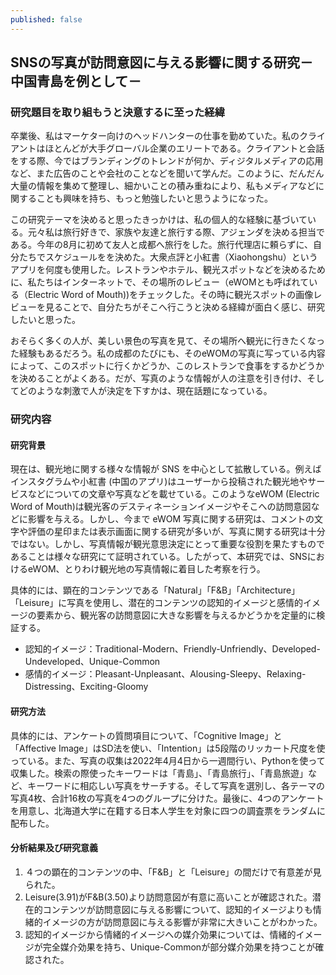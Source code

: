 ```yaml
---
published: false
---
```


## SNSの写真が訪問意図に与える影響に関する研究－中国青島を例として－


### 研究題目を取り組もうと決意するに至った経緯
卒業後、私はマーケター向けのヘッドハンターの仕事を勤めていた。私のクライアントはほとんどが大手グローバル企業のエリートである。クライアントと会話をする際、今ではブランディングのトレンドが何か、ディジタルメディアの応用など、また広告のことや会社のことなどを聞いて学んだ。このように、だんだん大量の情報を集めて整理し、細かいことの積み重ねにより、私もメディアなどに関することも興味を持ち、もっと勉強したいと思うようになった。

この研究テーマを決めると思ったきっかけは、私の個人的な経験に基づいている。元々私は旅行好きで、家族や友達と旅行する際、アジェンダを決める担当である。今年の8月に初めて友人と成都へ旅行をした。旅行代理店に頼らずに、自分たちでスケジュールをを決めた。大衆点評と小紅書（Xiaohongshu）というアプリを何度も使用した。レストランやホテル、観光スポットなどを決めるために、私たちはインターネットで、その場所のレビュー（eWOMとも呼ばれている（Electric Word of Mouth))をチェックした。その時に観光スポットの画像レビューを見ることで、自分たちがそこへ行こうと決める経緯が面白く感じ、研究したいと思った。

おそらく多くの人が、美しい景色の写真を見て、その場所へ観光に行きたくなった経験もあるだろう。私の成都のたびにも、そのeWOMの写真に写っている内容によって、このスポットに行くかどうか、このレストランで食事をするかどうかを決めることがよくある。だが、写真のような情報が人の注意を引き付け、そしてどのような刺激で人が決定を下すかは、現在話題になっている。


### 研究内容
#### 研究背景  
現在は、観光地に関する様々な情報が SNS を中心として拡散している。例えばインスタグラムや小紅書 (中国のアプリ)はユーザーから投稿された観光地やサービスなどについての文章や写真などを載せている。このようなeWOM (Electric Word of Mouth)は観光客のデスティネーションイメージやそこへの訪問意図などに影響を与える。しかし、今まで eWOM 写真に関する研究は、コメントの文字や評価の星印または表示画面に関する研究が多いが、写真に関する研究は十分ではない。しかし、写真情報が観光意思決定にとって重要な役割を果たすものであることは様々な研究にて証明されている。したがって、本研究では、SNSにおけるeWOM、とりわけ観光地の写真情報に着目した考察を行う。

具体的には、顕在的コンテンツである「Natural」「F&B」「Architecture」「Leisure」に写真を使用し、潜在的コンテンツの認知的イメージと感情的イメージの要素から、観光客の訪問意図に大きな影響を与えるかどうかを定量的に検証する。

- 認知的イメージ：Traditional-Modern、Friendly-Unfriendly、Developed-Undeveloped、Unique-Common
- 感情的イメージ：Pleasant-Unpleasant、Alousing-Sleepy、Relaxing-Distressing、Exciting-Gloomy

#### 研究方法

具体的には、アンケートの質問項目について、「Cognitive Image」と「Affective Image」はSD法を使い、「Intention」は5段階のリッカート尺度を使っている。また、写真の収集は2022年4月4日から一週間行い、Pythonを使って収集した。検索の際使ったキーワードは「青島」、「青島旅行」、「青島旅遊」など、キーワードに相応しい写真をサーチする。そして写真を選別し、各テーマの写真4枚、合計16枚の写真を4つのグループに分けた。最後に、4つのアンケートを用意し、北海道大学に在籍する日本人学生を対象に四つの調査票をランダムに配布した。



#### 分析結果及び研究意義

1. ４つの顕在的コンテンツの中、「F&B」と「Leisure」の間だけで有意差が見られた。
2. Leisure(3.91)がF&B(3.50)より訪問意図が有意に高いことが確認された。潜在的コンテンツが訪問意図に与える影響について、認知的イメージよりも情緒的イメージの方が訪問意図に与える影響が非常に大きいことがわかった。
3. 認知的イメージから情緒的イメージへの媒介効果については、情緒的イメージが完全媒介効果を持ち、Unique-Commonが部分媒介効果を持つことが確認された。

